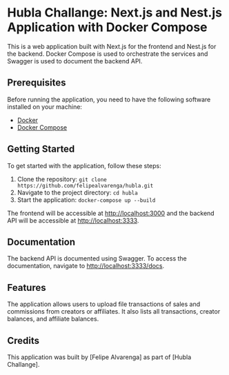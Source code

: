 # Hubla Challange: Next.js and Nest.js Application with Docker Compose

This is a web application built with Next.js for the frontend and Nest.js for the backend. Docker Compose is used to orchestrate the services and Swagger is used to document the backend API.

## Prerequisites

Before running the application, you need to have the following software installed on your machine:

- [Docker](https://www.docker.com/)
- [Docker Compose](https://docs.docker.com/compose/)


## Getting Started

To get started with the application, follow these steps:

1. Clone the repository: `git clone https://github.com/felipealvarenga/hubla.git`
2. Navigate to the project directory: `cd hubla`
3. Start the application: `docker-compose up --build`

The frontend will be accessible at [http://localhost:3000](http://localhost:3000) and the backend API will be accessible at [http://localhost:3333](http://localhost:3333).

## Documentation

The backend API is documented using Swagger. To access the documentation, navigate to [http://localhost:3333/docs](http://localhost:3333/docs).

## Features

The application allows users to upload file transactions of sales and commissions from creators or affiliates. It also lists all transactions, creator balances, and affiliate balances.

## Credits

This application was built by [Felipe Alvarenga] as part of [Hubla Challange].

